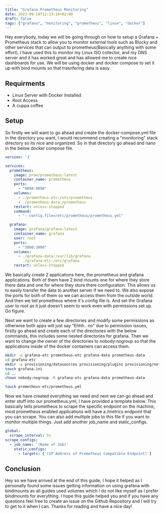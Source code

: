 ```yaml
---
title: "Grafana Prometheus Monitoring"
date: 2023-09-14T12:13:14+02:00
draft: false
tags: ["grafana", "monitoring", "prometheus", "linux", "docker"]
---
```


Hey everybody, today we will be going through on how to setup a Grafana + Prometheus stack to allow you to monitor external tools such as Blocky and other services that can output to prometheus(Basically anything with some effort). I have used this to monitor my Linux ISO collector, and my DNS server and it has worked great and has allowed me to create nice dashboards for use. We will be using docker and docker compose to set it up with bind mounts so that trasnfering data is easy.

## Requirments
- Linux Server with Docker Installed
- Root Access
- A cuppa coffee

## Setup

So firstly we will want to go ahead and create the docker-compose.yml file in the directory you want, I would recommend creating a "monitoring" stack directory so its nice and organized. So in that directory go ahead and nano in the below docker compose file.


```yml
version: '3'

services:
  prometheus:
    image: prom/prometheus:latest
    container_name: prometheus
    ports:
      - "9090:9090"
    volumes:
      - ./prometheus-etc:/etc/prometheus
      - ./prometheus-data:/prometheus
    restart: unless-stopped
    command:
      - "--config.file=/etc/prometheus/prometheus.yml"

  grafana:
    image: grafana/grafana:latest
    container_name: grafana
    user: root
    ports:
      - "3000:3000"
    volumes:
      - ./grafana-data:/var/lib/grafana
        ./grafana-etc:/etc/grafana
    restart: unless-stopped
```

We basically create 2 applications here, the prometheus and grafana applications. Both of them have 2 bind mounts one for where they store there data and one for where they store there configuration. This allows us to easily transfer the data to another server if we need to. We also expose the ports for both of them so we can access them from the outside world. And then we tell prometheus where it's config file is. And set the Grafana user to root as it just doesn't seem to work even with permissions set up. Go figure.

Next we want to create a few directories and modify some permissions as otherwise both apps will just say "Ehhh.. no" due to permission issues, firstly go ahead and create each of the directories with the below commands, this includes some nested directories for grafana. Then we want to change the owner of the directories to nobody:nogroup so that the applications inside of the docker containers can access them.

```bash
mkdir -p grafana-etc prometheus-etc grafana-data prometheus-data
cd grafana-etc
mkdir -p provisioning/datasources provisioning/plugins provisioning/notifiers provisioning/dashboards
touch grafana.ini
cd ..
chown nobody:nogroup -R grafana-etc grafana-data prometheus-data

touch prometheus-etc/prometheus.yml
```

Now we have created everything we need and next we can go ahead and enter stuff into our prometheus.yml, I have provided a template below. This basically tells prometheus to scrape the specific endpoint on the machine, most prometheus enabled applications will have a /metrics endpoint that you can scrape. You can also add multiple jobs to this file if you want to monitor multiple things. Just add another job_name and static_configs.

```yml
global:
  scrape_interval: 5s
scrape_configs:
  - job_name: '(Name of Job)'
    static_configs:
      - targets: ['(IP Address of Prometheus Compatible Endpoint)']
```

## Conclusion

Hey so we have arrived at the end of this guide, I hope it helped as I personally found some issues getting information on using grafana with bindmounts as all guides used volumes which I do not like myself as I prefer bindmounts for everything. I hope this guide helped you and if you have any questions feel free to create an issue on the Github Repository and I will try to get to it when I can. Thanks for reading and have a nice day!



